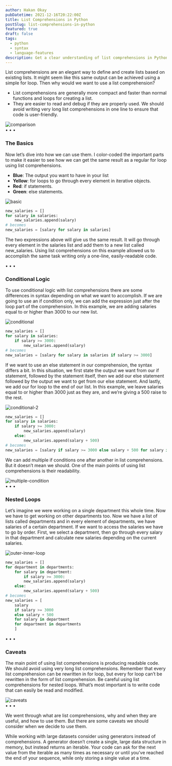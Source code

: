 ```yaml
---
author: Hakan Okay
pubDatetime: 2021-12-16T20:22:00Z
title: List Comprehensions in Python
postSlug: list-comprehensions-in-python
featured: true
draft: false
tags:
  - python
  - syntax
  - language-features
description: Get a clear understanding of list comprehensions in Python, their elegance, efficiency, and practical application, along with valuable insights into conditional logic, nested loops, and important considerations for optimal usage.
---
```


List comprehensions are an elegant way to define and create lists based on existing lists. It might seem like this same output can be achieved using a simple for loop. Then why would we want to use a list comprehension?

- List comprehensions are generally more compact and faster than normal functions and loops for creating a list.
- They are easier to read and debug if they are properly used. We should avoid writing very long list comprehensions in one line to ensure that code is user-friendly.

<img src="/images/comprehension/comprehension1.gif" class="rounded-lg mx-auto" alt="comparison">

<div class="flex items-center justify-center gap-5 py-6 text-[#f3dbc5]">
  <span>&#x2022;</span>
  <span>&#x2022;</span>
  <span>&#x2022;</span>
</div>

### The Basics

Now let’s dive into how we can use them. I color-coded the important parts to make it easier to see how we can get the same result as a regular for loop using list comprehensions.

- **Blue**: The output you want to have in your list
- **Yellow**: for loops to go through every element in iterative objects.
- **Red**: if statements.
- **Green**: else statements.

<img src="/images/comprehension/comprehension2.gif" class="rounded-lg mx-auto" alt="basic">

```python
new_salaries = []
for salary in salaries:
    new_salaries.append(salary)
# becomes
new_salaries = [salary for salary in salaries]
```

The two expressions above will give us the same result. It will go through every element in the salaries list and add them to a new list called new_salaries. Using list comprehensions on this example allowed us to accomplish the same task writing only a one-line, easily-readable code.

<div class="flex items-center justify-center gap-5 py-6 text-[#f3dbc5]">
  <span>&#x2022;</span>
  <span>&#x2022;</span>
  <span>&#x2022;</span>
</div>

### Conditional Logic

To use conditional logic with list comprehensions there are some differences in syntax depending on what we want to accomplish. If we are going to use an if condition only, we can add the expression just after the loop part of the comprehension. In this example, we are adding salaries equal to or higher than 3000 to our new list.

<img src="/images/comprehension/comprehension3.gif" class="rounded-lg mx-auto" alt="conditional">

```python
new_salaries = []
for salary in salaries:
    if salary >= 3000:
        new_salaries.append(salary)
# becomes
new_salaries = [salary for salary in salaries if salary >= 3000]
```

If we want to use an else statement in our comprehension, the syntax differs a bit. In this situation, we first state the output we want from our if statement, followed by the statement itself, then we add our else statement followed by the output we want to get from our else statement. And lastly, we add our for loop to the end of our list. In this example, we leave salaries equal to or higher than 3000 just as they are, and we’re giving a 500 raise to the rest.

<img src="/images/comprehension/comprehension4.gif" class="rounded-lg mx-auto" alt="conditional-2">

```python
new_salaries = []
for salary in salaries:
    if salary >= 3000:
        new_salaries.append(salary)
    else:
        new_salaries.append(salary + 500)
# becomes
new_salaries = [salary if salary >= 3000 else salary + 500 for salary in salaries]
```

We can add multiple if conditions one after another in list comprehensions. But it doesn’t mean we should. One of the main points of using list comprehensions is their readability.

<img src="/images/comprehension/comprehension6.gif" class="rounded-lg mx-auto" alt="multiple-condition">

<div class="flex items-center justify-center gap-5 py-6 text-[#f3dbc5]">
  <span>&#x2022;</span>
  <span>&#x2022;</span>
  <span>&#x2022;</span>
</div>

### Nested Loops

Let’s imagine we were working on a single department this whole time. Now we have to get working on other departments too. Now we have a list of lists called departments and in every element of departments, we have salaries of a certain department. If we want to access the salaries we have to go by order. First, we select a department, then go through every salary in that department and calculate new salaries depending on the current salaries.

<img src="/images/comprehension/comprehension5.gif" class="rounded-lg mx-auto" alt="outer-inner-loop">

```python
new_salaries = []
for department in departments:
    for salary in department:
        if salary >= 3000:
        new_salaries.append(salary)
    else:
        new_salaries.append(salary + 500)
# becomes
new_salaries = [
    salary
    if salary >= 3000
    else salary + 500
    for salary in department
    for department in departments
    ]
```

<div class="flex items-center justify-center gap-5 py-6 text-[#f3dbc5]">
  <span>&#x2022;</span>
  <span>&#x2022;</span>
  <span>&#x2022;</span>
</div>

### Caveats

The main point of using list comprehensions is producing readable code. We should avoid using very long list comprehensions. Remember that every list comprehension can be rewritten in for loop, but every for loop can’t be rewritten in the form of list comprehension. Be careful using list comprehensions for nested loops. What’s most important is to write code that can easily be read and modified.

<img src="/images/comprehension/comprehension7.gif" class="rounded-lg mx-auto" alt="caveats">

<div class="flex items-center justify-center gap-5 py-6 text-[#f3dbc5]">
  <span>&#x2022;</span>
  <span>&#x2022;</span>
  <span>&#x2022;</span>
</div>

We went through what are list comprehensions, why and when they are useful, and how to use them. But there are some caveats we should consider when we decide to use them.

While working with large datasets consider using generators instead of comprehensions. A generator doesn’t create a single, large data structure in memory, but instead returns an iterable. Your code can ask for the next value from the iterable as many times as necessary or until you’ve reached the end of your sequence, while only storing a single value at a time.
